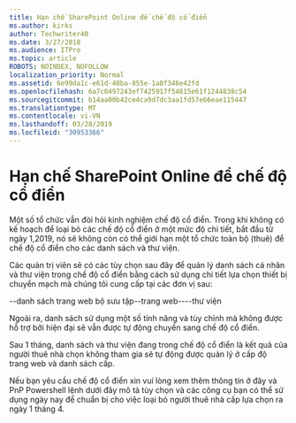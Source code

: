 ```yaml
---
title: Hạn chế SharePoint Online để chế độ cổ điển
ms.author: kirks
author: Techwriter40
ms.date: 3/27/2018
ms.audience: ITPro
ms.topic: article
ROBOTS: NOINDEX, NOFOLLOW
localization_priority: Normal
ms.assetid: 6e99da1c-e61d-40ba-855e-1a8f346e42fd
ms.openlocfilehash: 6a7c0497243ef7425917f54815e61f1244838c54
ms.sourcegitcommit: b14aa00b42ce4ca9d7dc3aa1fd57e66eae115447
ms.translationtype: MT
ms.contentlocale: vi-VN
ms.lasthandoff: 03/28/2019
ms.locfileid: "30953366"
---
```

# <a name="restrict-sharepoint-online-to-classic-mode"></a>Hạn chế SharePoint Online để chế độ cổ điển

Một số tổ chức vẫn đòi hỏi kinh nghiệm chế độ cổ điển. Trong khi không có kế hoạch để loại bỏ các chế độ cổ điển ở một mức độ chi tiết, bắt đầu từ ngày 1,2019, nó sẽ không còn có thể giới hạn một tổ chức toàn bộ (thuê) để chế độ cổ điển cho các danh sách và thư viện.

Các quản trị viên sẽ có các tùy chọn sau đây để quản lý danh sách cá nhân và thư viện trong chế độ cổ điển bằng cách sử dụng chi tiết lựa chọn thiết bị chuyển mạch mà chúng tôi cung cấp tại các đơn vị sau:

--danh sách trang web bộ sưu tập--trang web----thư viện

Ngoài ra, danh sách sử dụng một số tính năng và tùy chỉnh mà không được hỗ trợ bởi hiện đại sẽ vẫn được tự động chuyển sang chế độ cổ điển.

Sau 1 tháng, danh sách và thư viện đang trong chế độ cổ điển là kết quả của người thuê nhà chọn không tham gia sẽ tự động được quản lý ở cấp độ trang web và danh sách cấp.

Nếu bạn yêu cầu chế độ cổ điển xin vui lòng xem thêm thông tin ở đây và PnP Powershell lệnh dưới đây mô tả tùy chọn và các công cụ bạn có thể sử dụng ngày nay để chuẩn bị cho việc loại bỏ người thuê nhà cấp lựa chọn ra ngày 1 tháng 4.
